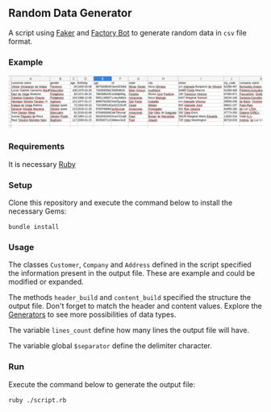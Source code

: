 ## Random Data Generator

A script using [Faker](https://github.com/faker-ruby/faker) and [Factory Bot](https://github.com/thoughtbot/factory_bot) to generate random data in `csv` file format.

### Example
![](img/output-example.png)

### Requirements
It is necessary [Ruby](https://www.ruby-lang.org/en/)

### Setup
Clone this repository and execute the command below to install the necessary Gems:
```
bundle install
```

### Usage
The classes `Customer`, `Company` and `Address` defined in the script specified the information present in the output file. These are example and could be modified or expanded.

The methods `header_build` and `content_build` specified the structure the output file. Don't forget to match the header and content values. Explore the [Generators](https://github.com/faker-ruby/faker#generators) to see more possibilities of data types.

The variable `lines_count` define how many lines the output file will have.

The variable global `$separator` define the delimiter character.

### Run
Execute the command below to generate the output file:
```
ruby ./script.rb
```

